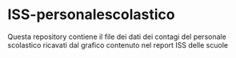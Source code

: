 # ISS-personalescolastico

Questa repository contiene il file dei dati dei contagi del personale scolastico ricavati dal grafico contenuto nel report ISS delle scuole
